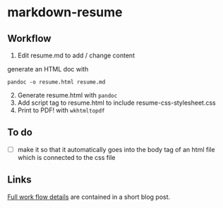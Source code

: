 # markdown-resume

## Workflow

1. Edit resume.md to add / change content

generate an HTML doc with

```
pandoc -o resume.html resume.md
```

2. Generate resume.html with `pandoc`
3. Add script tag to resume.html to include resume-css-stylesheet.css
4. Print to PDF! with `wkhtmltopdf`


## To do

- [ ] make it so that it automatically goes into the body tag of an html file which is connected to the css file
## Links

[Full work flow details](http://sdsawtelle.github.io/blog/output/simple-markdown-resume-with-pandoc-and-wkhtmltopdf.html) are contained in a short blog post.
